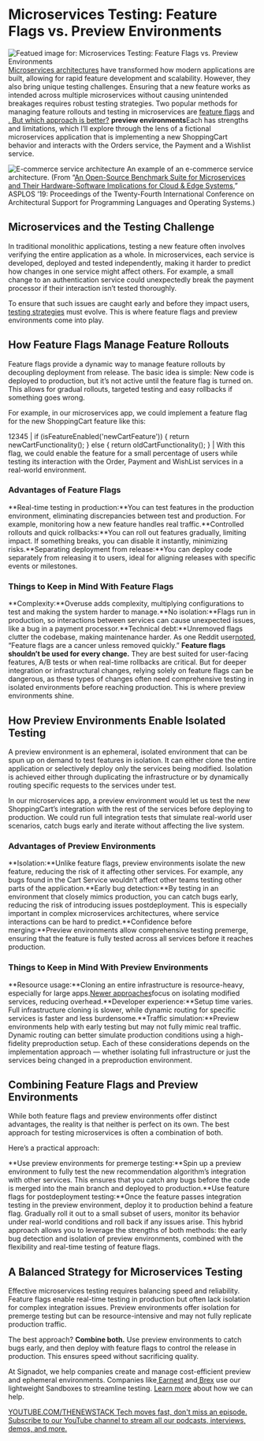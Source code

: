 # Microservices Testing: Feature Flags vs. Preview Environments
![Featued image for: Microservices Testing: Feature Flags vs. Preview Environments](https://cdn.thenewstack.io/media/2024/10/5fd55dfd-feature-flags-preview-environments-microservices-testing-1024x576.jpg)
[Microservices architectures](https://thenewstack.io/microservices/) have transformed how modern applications are built, allowing for rapid feature development and scalability. However, they also bring unique testing challenges. Ensuring that a new feature works as intended across multiple microservices without causing unintended breakages requires robust testing strategies. Two popular methods for managing feature rollouts and testing in microservices are [ feature flags](https://thenewstack.io/what-we-mean-by-feature-flags/) and
[. But which approach is better?](https://thenewstack.io/demo-testing-and-previewing-pull-requests-with-signadot/)
**preview environments**Each has strengths and limitations, which I’ll explore through the lens of a fictional microservices application that is implementing a new ShoppingCart behavior and interacts with the Orders service, the Payment and a Wishlist service.

![E-commerce service architecture](https://cdn.thenewstack.io/media/2024/10/66288bc9-ecommerce-architecture-1024x619.png)
An example of an e-commerce service architecture. (From “[An Open-Source Benchmark Suite for Microservices and Their Hardware-Software Implications for Cloud & Edge Systems](https://doi.org/10.1145/3297858.3304013),” ASPLOS ’19: Proceedings of the Twenty-Fourth International Conference on Architectural Support for Programming Languages and Operating Systems.)

## Microservices and the Testing Challenge
In traditional monolithic applications, testing a new feature often involves verifying the entire application as a whole. In microservices, each service is developed, deployed and tested independently, making it harder to predict how changes in one service might affect others. For example, a small change to an authentication service could unexpectedly break the payment processor if their interaction isn’t tested thoroughly.

To ensure that such issues are caught early and before they impact users, [testing strategies](https://thenewstack.io/why-environment-replication-doesnt-work-for-microservices-testing) must evolve. This is where feature flags and preview environments come into play.

## How Feature Flags Manage Feature Rollouts
Feature flags provide a dynamic way to manage feature rollouts by decoupling deployment from release. The basic idea is simple: New code is deployed to production, but it’s not active until the feature flag is turned on. This allows for gradual rollouts, targeted testing and easy rollbacks if something goes wrong.

For example, in our microservices app, we could implement a feature flag for the new ShoppingCart feature like this:

12345 |
if (isFeatureEnabled('newCartFeature')) { return newCartFunctionality(); } else { return oldCartFunctionality(); } |
With this flag, we could enable the feature for a small percentage of users while testing its interaction with the Order, Payment and WishList services in a real-world environment.
### Advantages of Feature Flags
**Real-time testing in production:**You can test features in the production environment, eliminating discrepancies between test and production. For example, monitoring how a new feature handles real traffic.**Controlled rollouts and quick rollbacks:**You can roll out features gradually, limiting impact. If something breaks, you can disable it instantly, minimizing risks.**Separating deployment from release:**You can deploy code separately from releasing it to users, ideal for aligning releases with specific events or milestones.
### Things to Keep in Mind With Feature Flags
**Complexity:**Overuse adds complexity, multiplying configurations to test and making the system harder to manage.**No isolation:**Flags run in production, so interactions between services can cause unexpected issues, like a bug in a payment processor.**Technical debt:**Unremoved flags clutter the codebase, making maintenance harder. As one Reddit user[noted](https://www.reddit.com/r/programming/comments/zv6g1u/when_feature_flags_do_and_dont_make_sense/), “Feature flags are a cancer unless removed quickly.”
**Feature flags shouldn’t be used for every change.** They are best suited for user-facing features, A/B tests or when real-time rollbacks are critical. But for deeper integration or infrastructural changes, relying solely on feature flags can be dangerous, as these types of changes often need comprehensive testing in isolated environments before reaching production. This is where preview environments shine.
## How Preview Environments Enable Isolated Testing
A preview environment is an ephemeral, isolated environment that can be spun up on demand to test features in isolation. It can either clone the entire application or selectively deploy only the services being modified. Isolation is achieved either through duplicating the infrastructure or by dynamically routing specific requests to the services under test.

In our microservices app, a preview environment would let us test the new ShoppingCart’s integration with the rest of the services before deploying to production. We could run full integration tests that simulate real-world user scenarios, catch bugs early and iterate without affecting the live system.

### Advantages of Preview Environments
**Isolation:**Unlike feature flags, preview environments isolate the new feature, reducing the risk of it affecting other services. For example, any bugs found in the Cart Service wouldn’t affect other teams testing other parts of the application.**Early bug detection:**By testing in an environment that closely mimics production, you can catch bugs early, reducing the risk of introducing issues postdeployment. This is especially important in complex microservices architectures, where service interactions can be hard to predict.**Confidence before merging:**Preview environments allow comprehensive testing premerge, ensuring that the feature is fully tested across all services before it reaches production.
### Things to Keep in Mind With Preview Environments
**Resource usage:**Cloning an entire infrastructure is resource-heavy, especially for large apps.[Newer approaches](https://thenewstack.io/we-need-a-new-approach-to-testing-microservices/)focus on isolating modified services, reducing overhead.**Developer experience:**Setup time varies. Full infrastructure cloning is slower, while dynamic routing for specific services is faster and less burdensome.**Traffic simulation:**Preview environments help with early testing but may not fully mimic real traffic. Dynamic routing can better simulate production conditions using a high-fidelity preproduction setup.
Each of these considerations depends on the implementation approach — whether isolating full infrastructure or just the services being changed in a preproduction environment.

## Combining Feature Flags and Preview Environments
While both feature flags and preview environments offer distinct advantages, the reality is that neither is perfect on its own. The best approach for testing microservices is often a combination of both.

Here’s a practical approach:

**Use preview environments for premerge testing:**Spin up a preview environment to fully test the new recommendation algorithm’s integration with other services. This ensures that you catch any bugs before the code is merged into the main branch and deployed to production.**Use feature flags for postdeployment testing:**Once the feature passes integration testing in the preview environment, deploy it to production behind a feature flag. Gradually roll it out to a small subset of users, monitor its behavior under real-world conditions and roll back if any issues arise.
This hybrid approach allows you to leverage the strengths of both methods: the early bug detection and isolation of preview environments, combined with the flexibility and real-time testing of feature flags.

## A Balanced Strategy for Microservices Testing
Effective microservices testing requires balancing speed and reliability. Feature flags enable real-time testing in production but often lack isolation for complex integration issues. Preview environments offer isolation for premerge testing but can be resource-intensive and may not fully replicate production traffic.

The best approach? **Combine both.** Use preview environments to catch bugs early, and then deploy with feature flags to control the release in production. This ensures speed without sacrificing quality.

At Signadot, we help companies create and manage cost-efficient preview and ephemeral environments. Companies like[ Earnest](https://www.signadot.com/case-studies/how-earnest-empowers-developers-for-early-testing) and[ Brex](https://www.signadot.com/case-studies/brex-uses-signadot-to-scale-developer-testing-across-100s-of-engineers) use our lightweight Sandboxes to streamline testing. [Learn more](https://www.signadot.com/) about how we can help.

[
YOUTUBE.COM/THENEWSTACK
Tech moves fast, don't miss an episode. Subscribe to our YouTube
channel to stream all our podcasts, interviews, demos, and more.
](https://youtube.com/thenewstack?sub_confirmation=1)